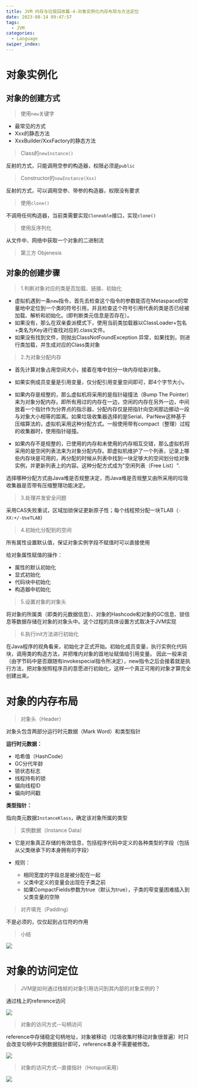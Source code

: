 ```yaml
---
title: JVM 内存与垃圾回收篇-4-对象实例化内存布局与方法定位
date: 2023-08-14 09:47:57
tags: 
  - JVM
categories: 
  - Language
swiper_index: 
---
```


# 对象实例化

## 对象的创建方式

> 使用`new`关键字

* 最常见的方式
* Xxx的静态方法
* XxxBuilder/XxxFactory的静态方法

> Class的`newInstance()`

反射的方式，只能调用空参的构造器，权限必须是`public`

> Constructor的`newInstance(Xxx)`

反射的方式，可以调用空参、带参的构造器，权限没有要求

> 使用`clone()`

不调用任何构造器，当前类需要实现`Cloneable`接口，实现`clone()`

> 使用反序列化

从文件中、网络中获取一个对象的二进制流

> 第三方 Objenesis

## 对象的创建步骤

> 1.判断对象对应的类是否加载、链接、初始化

* 虚拟机遇到一条`new`指令，首先去检查这个指令的参数能否在Metaspace的常量地中定位到一个类的符号引用，并且检查这个符号引用代表的类是否已经被加载、解析和初始化。(即判断类元信息是否存在）。
* 如果没有，那么在双亲委派模式下，使用当前类加载器以ClassLoader+包名+类名为Key进行查找对应的.class文件。
* 如果没有找到文件，则抛出ClassNotFoundException 异常，如果找到，则进行类加载，并生成对应的Class类对象

> 2.为对象分配内存

* 首先计算对象占用空间大小，接着在堆中划分一块内存给新对象。
* 如果实例成员变量是引用变量，仅分配引用变量空间即可，即4个字节大小。

* 如果内存是规整的，那么虚拟机将采用的是指针碰撞法（Bump The Pointer）来为对象分配内存。即所有用过的内存在一边，空闲的内存在另外一边，中间放着一个指针作为分界点的指示器，分配内存仅是把指针向空闲那边挪动一段与对象大小相等的距离。如果垃圾收集器选择的是Serial、ParNew这种基于压缩算法的，虚拟机采用这种分配方式。一般使用带有compact（整理）过程的收集器时，使用指针碰撞。

* 如果内存不是规整的，已使用的内存和未使用的内存相互交错，那么虚拟机将采用的是空闲列表法来为对象分配内存。即虚拟机维护了一个列表，记录上哪些内存块是可用的，再分配的时候从列表中找到一块足够大的空间划分给对象实例，并更新列表上的内容。这种分配方式成为"空闲列表（Free List）".

选择哪种分配方式由Java堆是否规整决定，而Java堆是否规整又由所采用的垃圾收集器是否带有压缩整理功能决定。

> 3.处理并发安全问题

采用CAS失败重试，区域加锁保证更新原子性；每个线程预分配一块TLAB（`-XX:+/-UseTLAB`）

> 4.初始化分配到的空间

所有属性设置默认值，保证对象实例字段不赋值时可以直接使用

给对象属性赋值的操作：

* 属性的默认初始化
* 显式初始化
* 代码块中初始化
* 构造器中初始化

> 5.设置对象的对象头

将对象的所属类（即类的元数据信息）、对象的Hashcode和对象的GC信息、锁信息等数据存储在对象的对象头中。这个过程的具体设置方式取决于JVM实现

> 6.执行init方法进行初始化

在Java程序的视角看来，初始化才正式开始。初始化成员变量，执行实例化代码块，调用类的构造方法，并把堆内对象的首地址赋值给引用变量。
因此一般来说（由字节码中是否跟随有invokespecial指令所决定），new指令之后会接着就是执行方法，把对象按照程序员的意愿进行初始化，这样一个真正可用的对象才算完全创建出来。



# 对象的内存布局

> 对象头（Header）

对象头包含两部分运行时元数据（Mark Word）和类型指针

**运行时元数据：**

* 哈希值（HashCode）
* GC分代年龄
* 锁状态标志
* 线程持有的锁
* 偏向线程ID
* 偏向时间戳

**类型指针：**

指向类元数据`InstanceKlass`，确定该对象所属的类型

> 实例数据（Instance Data）

* 它是对象真正存储的有效信息，包括程序代码中定义的各种类型的字段（包括从父类继承下的本身拥有的字段）

* 规则：
  * 相同宽度的字段总是被分配在一起
  * 父类中定义的变量会出现在子类之前
  * 如果CompactFields参数为true（默认为true），子类的窄变量困难插入到父类变量的空隙

> 对齐填充（Padding）

不是必须的，仅仅起到占位符的作用

> 小结

![](https://cyan-images.oss-cn-shanghai.aliyuncs.com/images/06-jvm-20230802-74.jpg)

# 对象的访问定位

> JVM是如何通过栈帧的对象引用访问到其内部的对象实例的？

通过栈上的reference访问

![](https://cyan-images.oss-cn-shanghai.aliyuncs.com/images/06-jvm-20230802-75.jpg)

> 对象的访问方式--句柄访问

reference中存储稳定句柄地址，对象被移动（垃圾收集时移动对象很普遍）时只会改变句柄中实例数据指针即可，reference本身不需要被修改。



![](https://cyan-images.oss-cn-shanghai.aliyuncs.com/images/06-jvm-20230802-76.jpg)

>  对象的访问方式--直接指针（Hotspot采用）

![](https://cyan-images.oss-cn-shanghai.aliyuncs.com/images/06-jvm-20230802-77.jpg)


